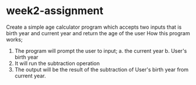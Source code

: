 # week2-assignment
Create a simple age calculator program which accepts two inputs that is birth year and current year and return the age of the user
How this program works;
1. The program will prompt the user to input;
  a. the current year 
  b. User's birth year
2. It will run the subtraction operation
3. The output will be the result of the subtraction of User's birth year from current year.
